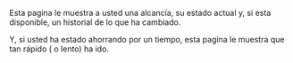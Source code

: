 Esta pagina le muestra a usted una alcancía, su estado actual y, si esta disponible, un historial de lo que ha cambiado.

Y, si usted ha estado ahorrando por un tiempo, esta pagina le muestra que tan rápido ( o lento) ha ido.